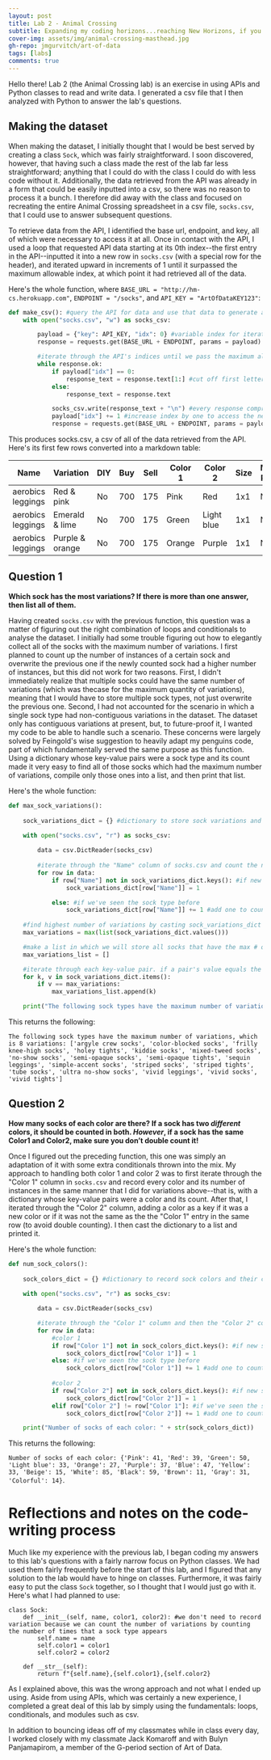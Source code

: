 ```yaml
---
layout: post
title: Lab 2 - Animal Crossing
subtitle: Expanding my coding horizons...reaching New Horizons, if you will.
cover-img: assets/img/animal-crossing-masthead.jpg
gh-repo: jmgurvitch/art-of-data
tags: [labs]
comments: true
---
```


Hello there! Lab 2 (the Animal Crossing lab) is an exercise in using APIs and Python classes to read and write data. I generated a csv file that I then analyzed with Python to answer the lab's questions.

## Making the dataset

When making the dataset, I initially thought that I would be best served by creating a class `Sock`, which was fairly straightforward. I soon discovered, however, that having such a class made the rest of the lab far less straightforward; anything that I could do with the class I could do with less code without it. Additionally, the data retrieved from the API was already in a form that could be easily inputted into a csv, so there was no reason to process it a bunch. I therefore did away with the class and focused on recreating the entire Animal Crossing spreadsheet in a csv file, `socks.csv`, that I could use to answer subsequent questions.

To retrieve data from the API, I identified the base url, endpoint, and key, all of which were necessary to access it at all. Once in contact with the API, I used a loop that requested API data starting at its 0th index--the first entry in the API--inputted it into a new row in `socks.csv` (with a special row for the header), and iterated upward in increments of 1 until it surpassed the maximum allowable index, at which point it had retrieved all of the data. 

Here's the whole function, where `BASE_URL = "http://hm-cs.herokuapp.com"`, `ENDPOINT = "/socks"`, and `API_KEY = "ArtOfDataKEY123"`:
```py
def make_csv(): #query the API for data and use that data to generate a CSV with relevant information
    with open("socks.csv", "w") as socks_csv:

        payload = {"key": API_KEY, "idx": 0} #variable index for iteration-capable payload
        response = requests.get(BASE_URL + ENDPOINT, params = payload)

        #iterate through the API's indices until we pass the maximum allowable index, at which we will receive an error code
        while response.ok:
            if payload["idx"] == 0:
                response_text = response.text[1:] #cut off first letter from only the first row
            else:
                response_text = response.text

            socks_csv.write(response_text + "\n") #every response comprises a new row in socks_csv
            payload["idx"] += 1 #increase index by one to access the next entry in the API data
            response = requests.get(BASE_URL + ENDPOINT, params = payload) #update response

```
This produces socks.csv, a csv of all of the data retrieved from the API. Here's its first few rows converted into a markdown table:

|Name             |Variation      |DIY|Buy|Sell|Color 1|Color 2   |Size|Miles Price|Source|Source Notes|Seasonal Availability|Mannequin Piece|Version|Style |Label Themes|Villager Equippable|Catalog |Filename         |Internal ID|Unique Entry ID  |
|-----------------|---------------|---|---|----|-------|----------|----|-----------|------|------------|---------------------|---------------|-------|------|------------|-------------------|--------|-----------------|-----------|-----------------|
|aerobics leggings|Red & pink     |No |700|175 |Pink   |Red       |1x1 |NA         |Kicks |            |All Year             |No             |1.0.0  |Active|sporty      |No                 |For sale|SocksTexAerobics0|5197       |Smui8G3P6D8WgqK9G|
|aerobics leggings|Emerald & lime |No |700|175 |Green  |Light blue|1x1 |NA         |Kicks |            |All Year             |No             |1.0.0  |Active|sporty      |No                 |For sale|SocksTexAerobics1|9794       |eZKx89GvGsXcSDiMk|
|aerobics leggings|Purple & orange|No |700|175 |Orange |Purple    |1x1 |NA         |Kicks |            |All Year             |No             |1.0.0  |Active|sporty      |No                 |For sale|SocksTexAerobics2|9795       |jWvfpeefbhQpHQFoM|


## Question 1
**Which sock has the most variations? If there is more than one answer, then list all of them.**

Having created `socks.csv` with the previous function, this question was a matter of figuring out the right combination of loops and conditionals to analyse the dataset. I initially had some trouble figuring out how to elegantly collect all of the socks with the maximum number of variations. I first planned to count up the number of instances of a certain sock and overwrite the previous one if the newly counted sock had a higher number of instances, but this did not work for two reasons. First, I didn't immediately realize that multiple socks could have the same number of variations (which was thecase for the maximum quantity of variations), meaning that I would have to store multiple sock types, not just overwrite the previous one. Second, I had not accounted for the scenario in which a single sock type had non-contiguous variations in the dataset. The dataset only has contiguous variations at present, but, to future-proof it, I wanted my code to be able to handle such a scenario. These concerns were largely solved by Feingold's wise suggestion to heavily adapt my penguins code, part of which fundamentally served the same purpose as this function. Using a dictionary whose key-value pairs were a sock type and its count made it very easy to find all of those socks which had the maximum number of variations, compile only those ones into a list, and then print that list.

Here's the whole function:
```py
def max_sock_variations():
    
    sock_variations_dict = {} #dictionary to store sock variations and their counts

    with open("socks.csv", "r") as socks_csv:
        
        data = csv.DictReader(socks_csv)
            
        #iterate through the "Name" column of socks.csv and count the number of instances--variations--of each sock type
        for row in data:
            if row["Name"] not in sock_variations_dict.keys(): #if new sock type
                sock_variations_dict[row["Name"]] = 1

            else: #if we've seen the sock type before
                sock_variations_dict[row["Name"]] += 1 #add one to count of that sock type
    
    #find highest number of variations by casting sock_variations_dict to a list
    max_variations = max(list(sock_variations_dict.values()))

    #make a list in which we will store all socks that have the max # of variations
    max_variations_list = []

    #iterate through each key-value pair. if a pair's value equals the max # of variations, then print its corresponding key
    for k, v in sock_variations_dict.items():
        if v == max_variations:
            max_variations_list.append(k)

    print("The following sock types have the maximum number of variations, which is " + str(max_variations) + " variations: " + str(max_variations_list))
```
This returns the following: 

`The following sock types have the maximum number of variations, which is 8 variations: ['argyle crew socks', 'color-blocked socks', 'frilly knee-high socks', 'holey tights', 'kiddie socks', 'mixed-tweed socks', 'no-show socks', 'semi-opaque socks', 'semi-opaque tights', 'sequin leggings', 'simple-accent socks', 'striped socks', 'striped tights', 'tube socks', 'ultra no-show socks', 'vivid leggings', 'vivid socks', 'vivid tights']`

## Question 2
**How many socks of each color are there? If a sock has two _different_ colors, it should be counted in both. _However_, if a sock has the same Color1 and Color2, make sure you don’t double count it!**

Once I figured out the preceding function, this one was simply an adaptation of it with some extra conditionals thrown into the mix. My approach to handling both color 1 and color 2 was to first iterate through the "Color 1" column in `socks.csv` and record every color and its number of instances in the same manner that I did for variations above--that is, with a dictionary whose key-value pairs were a color and its count. After that, I iterated through the "Color 2" column, adding a color as a key if it was a new color or if it was not the same as the the "Color 1" entry in the same row (to avoid double counting). I then cast the dictionary to a list and printed it.

Here's the whole function:
```py
def num_sock_colors():
    
    sock_colors_dict = {} #dictionary to record sock colors and their counts
    
    with open("socks.csv", "r") as socks_csv:

        data = csv.DictReader(socks_csv)

        #iterate through the "Color 1" column and then the "Color 2" column of socks.csv and count the number of instances--variations--of each sock type
        for row in data:
            #color 1
            if row["Color 1"] not in sock_colors_dict.keys(): #if new sock color
                sock_colors_dict[row["Color 1"]] = 1
            else: #if we've seen the sock type before
                sock_colors_dict[row["Color 1"]] += 1 #add one to count of that sock type
            
            #color 2
            if row["Color 2"] not in sock_colors_dict.keys(): #if new sock color
                sock_colors_dict[row["Color 2"]] = 1
            elif row["Color 2"] != row["Color 1"]: #if we've seen the sock type before and the sock does not have the same color 1 and color 2
                sock_colors_dict[row["Color 2"]] += 1 #add one to count of that sock type

    print("Number of socks of each color: " + str(sock_colors_dict))
```
This returns the following: 

`Number of socks of each color: {'Pink': 41, 'Red': 39, 'Green': 50, 'Light blue': 33, 'Orange': 27, 'Purple': 37, 'Blue': 47, 'Yellow': 33, 'Beige': 15, 'White': 85, 'Black': 59, 'Brown': 11, 'Gray': 31, 'Colorful': 14}`.

# Reflections and notes on the code-writing process
Much like my experience with the previous lab, I began coding my answers to this lab's questions with a fairly narrow focus on Python classes. We had used them fairly frequently before the start of this lab, and I figured that any solution to the lab would have to hinge on classes. Furthermore, it was fairly easy to put the class `Sock` together, so I thought that I would just go with it. Here's what I had planned to use:

```
class Sock:
    def __init__(self, name, color1, color2): #we don't need to record variation because we can count the number of variations by counting the number of times that a sock type appears
        self.name = name
        self.color1 = color1
        self.color2 = color2

    def __str__(self):
        return f"{self.name},{self.color1},{self.color2}
```

As I explained above, this was the wrong approach and not what I ended up using. Aside from using APIs, which was certainly a new experience, I completed a great deal of this lab by simply using the fundamentals: loops, conditionals, and modules such as csv.


In addition to bouncing ideas off of my classmates while in class every day, I worked closely with my classmate Jack Komaroff and with Bulyn Panjamapirom, a member of the G-period section of Art of Data.
